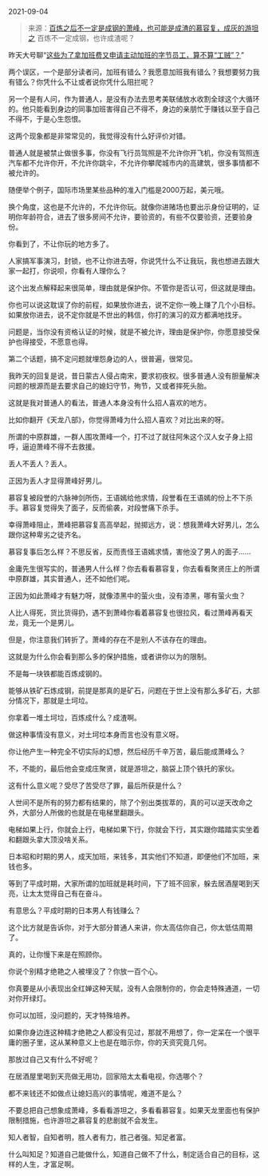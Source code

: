 2021-09-04

> 来源：[百炼之后不一定是成钢的萧峰，也可能是成渣的慕容复，成灰的游坦之](http://mp.weixin.qq.com/s?__biz=MzU3NDc5Nzc0NQ==&mid=2247506542&idx=2&sn=0d3377da77aa94ef4ab856d24a27b434&chksm=fd2e78b0ca59f1a6bdf06aabdcf9e5367a32eaa4535d3ebc38c856e43c104c84745df1aee46c&scene=27#wechat_redirect)
> 百炼不一定成钢，也许成渣呢？

昨天大号聊“[这些为了拿加班费又申请主动加班的字节员工，算不算“工贼”？](http://mp.weixin.qq.com/s?__biz=MzU0MjYwNDU2Mw==&mid=2247500841&idx=1&sn=9d42270b8f5b2bf1341e8dce0968075a&chksm=fb1aa855cc6d2143b3b4b8a1aeffdba688e28af434145361fb631f1c71b66a008ea9d98ee98a&scene=21#wechat_redirect)”  

  

两个误区，一个是部分读者问，加班有错么？我愿意加班我有错么？我想要努力我有错么？你凭什么不让或者说你凭什么阻拦呢？  

  

另一个是有人问，作为普通人，是没有办法去思考美联储放水收割全球这个大循环的。他只能看到身边的同事加班害得自己不得不，身边的亲朋忙于赚钱以至于自己不得不，于是心生怨恨。

  

这两个现象都是非常常见的，我觉得没有什么好评价对错。  

  

普通人就是被禁止做很多事，你没有飞行员驾照是不允许你开飞机，你没有驾照连汽车都不允许你开，不允许你跳伞，不允许你攀爬城市内的高建筑，很多事情都不被允许的。

  

随便举个例子，国际市场里某些品种的准入门槛是2000万起，美元哦。  

  

换个角度，这也是不允许的，不允许你玩。就像你进赌场也要出示身份证明的，证明你年龄符合，进去了很多房间不允许，要验资的，有些不仅要验资，还要验身份。  

  

你看到了，不让你玩的地方多了。

  

人家搞军事演习，封锁，也不让你进去呀，你说凭什么不让我玩，我也想进去跟大家一起打，你说呗，你看有人理你么？  

  

这个出发点解释起来很简单，理由就是保护你。不管你是否认可，但这就是理由。  

  

你也可以说这耽误了你的前程，如果放你进去，说不定你一晚上赚了几个小目标。如果放你进去，说不定你就是不世出的韩信，你打的演习的双方都满地找牙。

  

问题是，当你没有资格认证的时候，就是不被允许，理由是保护你，你愿意接受保护也得接受，不愿意也得。

  

第二个话题，搞不定问题就埋怨身边的人，很普遍，很常见。  

  

我昨天的回复是说，昔日蒙古人侵占南宋，要求初夜权。很多普通人没有胆量解决问题的根源而是去要求自己的媳妇守节，殉节，又或者摔死头胎。

  

这就是我对普通人的看法，普通人本身没有什么招人喜欢的地方。  

  

比如你翻开《天龙八部》，你觉得萧峰为什么招人喜欢？对比出来的呀。  

  

所谓的中原群雄，一群人围攻萧峰一个，打不过了就往阿朱这个汉人女子身上招呼，逼迫萧峰不得不去救援。  

  

丢人不丢人？丢人。

  

正因为丢人才显得萧峰好男儿。

  

慕容复被段誉的六脉神剑所伤，王语嫣给他求情，段誉看在王语嫣的份上不下杀手。慕容复觉得失了面子，反而偷袭，对段誉痛下杀手。  

  

幸得萧峰阻止，萧峰把慕容复高高举起，抛掷远方，说：想我萧峰大好男儿，怎么跟你这种卑劣之徒齐名。  

  

慕容复事后怎么样？不思反省，反而责怪王语嫣求情，害他没了男人的面子......  

  

金庸先生很写实的，普通男人什么样？你去看看慕容复，你去看看聚贤庄上的所谓中原群雄，其实普通人，还不如他们呢。  

  

正因为如此萧峰才有魅力呀，就像漆黑中的萤火虫，没有漆黑，哪有萤火虫？  

  

人比人得死，货比货得扔，遇不到萧峰你看着慕容复也很拉风，看过萧峰再看天龙，竟无一个是男儿。

  

但是，你注意我们转折了。萧峰的存在不是别人不该存在的理由。  

  

这就是为什么你会看到那么多的保护措施，或者讲你以为的限制。

  

不是每一块铁都能百炼成钢的。  

  

能够从铁矿石炼成钢，前提是那真的是矿石，问题在于世上没有那么多矿石，大部分情况下，那就是土坷垃。

  

你拿着一堆土坷垃，百炼成什么？成渣啊。  

  

做这种事情没有意义，对土坷垃本身而言也没有意义呀。  

  

你让他产生一种完全不切实际的幻想，然后经历千辛万苦，最后能成萧峰么？  

  

不，不能的，最后他会变成庄聚贤，就是游坦之，脑袋上顶个铁托的家伙。

  

这有什么意义呢？受尽了苦受尽了罪，最后所获是什么？  

  

人世间不是所有的努力都有结果的，除了个别出类拔萃的，真的可以逆天改命之外，大部分人所做的也就是在电梯里翻跟头。

  

电梯如果上行，你就会上行，电梯如果下行，你就会下行，其实跟你踏踏实实坐着和翻跟头拿大顶没啥关系。

  

日本昭和时期的男人，成天加班，来钱多，其实他们不知道，即便他们不加班，来钱也多。  

  

等到了平成时期，大家所谓的加班就是耗时间，下了班不回家，躲去居酒屋喝到天亮，让太太觉得自己有在奋斗。  

  

有意思么？平成时期的日本男人有钱赚么？  

  

这个比方就是告诉你，对于大部分普通人来讲，你太高估你自己，你太低估周期了。  

  

真的，让你慢下来是在照顾你。  

  

你说个别精才绝艳之人被埋没了？你放一百个心。

  

你真要是从小表现出全红婵这种天赋，没有人会限制你的，你会走特殊通道，一切对你开绿灯。

  

你可以加班，没问题的，天才特殊培养。

  

如果你身边连这种精才绝艳之人都没有见过，那就不用想了，你一定呆在一个很平庸的圈子里，这从某种意义上也是在暗示你，你的天资究竟几何。

  

那放过自己又有什么不好呢？  

  

在居酒屋里喝到天亮做无用功，回家陪太太看电视，你选哪个？  

  

都不来钱还不如做点让媳妇高兴的事情呢，难道不是么？

  

不要总把自己想象成萧峰，多看看游坦之，多看看慕容复。如果天龙里面也有保护限制措施，也许游坦之慕容复的悲剧就不会发生。  

  

知人者智，自知者明，胜人者有力，胜己者强。知足者富。

  

什么叫知足？知道自己能做什么，知道自己做不了什么，制定适合自己的目标，这样的人生，才富足啊。

